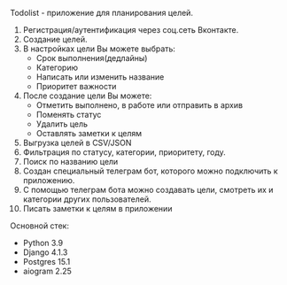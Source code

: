 Todolist - приложение для планирования целей.

1. Регистрация/аутентификация через соц.сеть Вконтакте.
2. Создание целей.
3. В настройках цели Вы можете выбрать:
    - Срок выполнения(дедлайны)
    - Категорию
    - Написать или изменить название
    - Приоритет важности
4. После создание цели Вы можете:
    - Отметить выполнено, в работе или отправить в архив
    - Поменять статус
    - Удалить цель
    - Оставлять заметки к целям
5. Выгрузка целей в CSV/JSON
6. Фильтрация по статусу, категории, приоритету, году.
7. Поиск по названию цели
8. Создан специальный телеграм бот, которого можно подключить к приложению.
9. С помощью телеграм бота можно создавать цели, смотреть их и категории других пользователей.
10. Писать заметки к целям в приложении

Основной стек:
- Python 3.9
- Django 4.1.3
- Postgres 15.1
- aiogram 2.25
